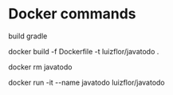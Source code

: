 # Docker commands
build gradle

docker build -f Dockerfile -t luizflor/javatodo .

docker rm javatodo

docker run -it --name javatodo luizflor/javatodo